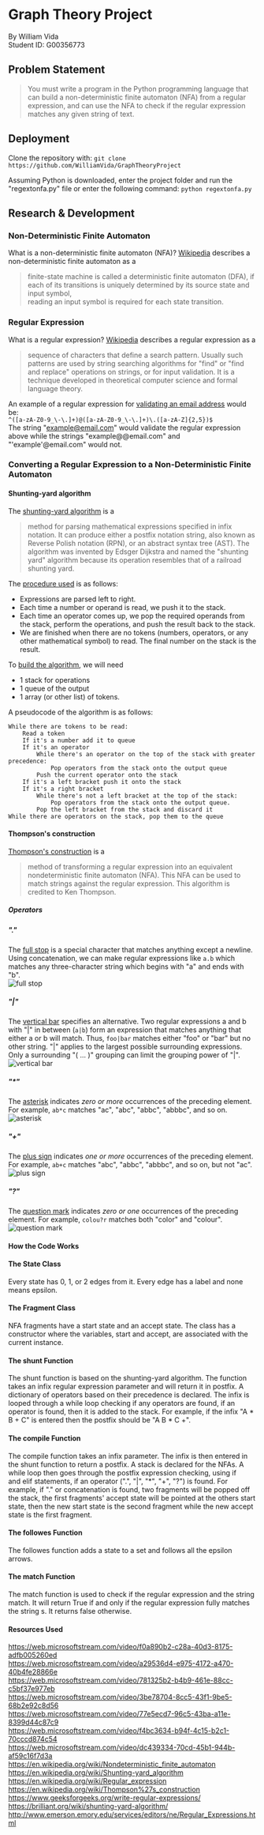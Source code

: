 # Graph Theory Project
By William Vida <br/>
Student ID: G00356773

## Problem Statement
>You must write a program in the Python programming language that can build a non-deterministic finite automaton (NFA) from a regular expression, and can use the NFA to check if the regular expression matches any given string of text.

## Deployment
Clone the repository with:
``` git clone https://github.com/WilliamVida/GraphTheoryProject ```

Assuming Python is downloaded, enter the project folder and run the "regextonfa.py" file or enter the following command:
``` python regextonfa.py ```

## Research & Development
### Non-Deterministic Finite Automaton
What is a non-deterministic finite automaton (NFA)?
[Wikipedia](https://en.wikipedia.org/wiki/Nondeterministic_finite_automaton) describes a non-deterministic finite automaton as a
> finite-state machine is called a deterministic finite automaton (DFA), if  
each of its transitions is uniquely determined by its source state and input symbol,  
reading an input symbol is required for each state transition.

### Regular Expression
What is a regular expression?
[Wikipedia](https://en.wikipedia.org/wiki/Regular_expression) describes a regular expression as a
> sequence of characters that define a search pattern. Usually such patterns are used by string searching algorithms for "find" or "find and replace" operations on strings, or for input validation. It is a technique developed in theoretical computer science and formal language theory. 

An example of a regular expression for [validating an email address](https://www.geeksforgeeks.org/write-regular-expressions/
) would be: <br/>
``` ^([a-zA-Z0-9_\-\.]+)@([a-zA-Z0-9_\-\.]+)\.([a-zA-Z]{2,5})$ ``` <br/>
The string "example@email.com" would validate the regular expression above while the strings "example@@email.com" and "'example'@email.com" would not.

### Converting a Regular Expression to a Non-Deterministic Finite Automaton
#### Shunting-yard algorithm
The [shunting-yard algorithm](https://en.wikipedia.org/wiki/Shunting-yard_algorithm) is a 
> method for parsing mathematical expressions specified in infix notation. It can produce either a postfix notation string, also known as Reverse Polish notation (RPN), or an abstract syntax tree (AST). The algorithm was invented by Edsger Dijkstra and named the "shunting yard" algorithm because its operation resembles that of a railroad shunting yard.

The [procedure used](https://brilliant.org/wiki/shunting-yard-algorithm/) is as follows:
-   Expressions are parsed left to right.
-   Each time a number or operand is read, we push it to the stack.
-   Each time an operator comes up, we pop the required operands from the stack, perform the operations, and push the result back to the stack.
-   We are finished when there are no tokens (numbers, operators, or any other mathematical symbol) to read. The final number on the stack is the result.

To [build the algorithm](https://brilliant.org/wiki/shunting-yard-algorithm/), we will need

- 1 stack for operations
- 1 queue of the output
- 1 array (or other list) of tokens.

A pseudocode of the algorithm is as follows:
```
While there are tokens to be read:
	Read a token
	If it's a number add it to queue
	If it's an operator
		While there's an operator on the top of the stack with greater precedence:
			Pop operators from the stack onto the output queue
		Push the current operator onto the stack
	If it's a left bracket push it onto the stack
	If it's a right bracket 
		While there's not a left bracket at the top of the stack:
			Pop operators from the stack onto the output queue.
		Pop the left bracket from the stack and discard it
While there are operators on the stack, pop them to the queue
```

#### Thompson's construction
[Thompson's construction](https://en.wikipedia.org/wiki/Thompson%27s_construction) is a
> method of transforming a regular expression into an equivalent nondeterministic finite automaton (NFA). This NFA can be used to match strings against the regular expression. This algorithm is credited to Ken Thompson.

##### Operators
#####  "."
The [full stop](http://www.emerson.emory.edu/services/editors/ne/Regular_Expressions.html) is a special character that matches anything except a newline. Using concatenation, we can make regular expressions like `a.b` which matches any three-character string which begins with "a" and ends with "b". <br/>
![full stop](https://swtch.com/~rsc/regexp/fig15.png)

#####  "|"
The [vertical bar](http://www.emerson.emory.edu/services/editors/ne/Regular_Expressions.html) specifies an alternative. Two regular expressions a and b with "|" in between (`a|b`) form an expression that matches anything that either a or b will match. Thus, `foo|bar` matches either "foo" or "bar" but no other string. "|" applies to the largest possible surrounding expressions. Only a surrounding "( ... )" grouping can limit the grouping power of "|". <br/>
![vertical bar](https://swtch.com/~rsc/regexp/fig16.png)

##### "*"
The [asterisk](https://en.wikipedia.org/wiki/Regular_expression) indicates  _zero or more_  occurrences of the preceding element. For example,  `ab*c`  matches "ac", "abc", "abbc", "abbbc", and so on. <br/>
![asterisk](https://swtch.com/~rsc/regexp/fig18.png)

##### "+"
The [plus sign](https://en.wikipedia.org/wiki/Regular_expression) indicates  _one or more_  occurrences of the preceding element. For example,  `ab+c`  matches "abc", "abbc", "abbbc", and so on, but not "ac". <br/>
![plus sign](https://swtch.com/~rsc/regexp/fig19.png)

##### "?"
The [question mark](https://en.wikipedia.org/wiki/Regular_expression) indicates _zero or one_ occurrences of the preceding element. For example, `colou?r` matches both "color" and "colour". <br/>
![question mark](https://swtch.com/~rsc/regexp/fig17.png)

#### How the Code Works
#### The State Class
Every state has 0, 1, or 2 edges from it. Every edge has a label and none means epsilon.

#### The Fragment Class
NFA fragments have a start state and an accept state. The class has a constructor where the variables, start and accept, are associated with the current instance.

#### The shunt Function
The shunt function is based on the shunting-yard algorithm. The function takes an infix regular expression parameter and will return it in postfix. A dictionary of operators based on their precedence is declared. The infix is looped through a while loop checking if any operators are found, if an operator is found, then it is added to the stack. For example, if the infix "A * B + C" is entered then the postfix should be "A B * C +".

#### The compile Function
The compile function takes an infix parameter. The infix is then entered in the shunt function to return a postfix. A stack is declared for the NFAs. A while loop then goes through the postfix expression checking, using if and elif statements, if an operator (".", "|", "*", "+", "?") is found. For example, if "." or concatenation is found, two fragments will be popped off the stack, the first fragments' accept state will be pointed at the others start state, then the new start state is the second fragment while the new accept state is the first fragment.

#### The followes Function
The followes function adds a state to a set and follows all the epsilon arrows.

#### The match Function
The match function is used to check if the regular expression and the string match. It will return True if and only if the regular expression fully matches the string s. It returns false otherwise.

#### Resources Used
https://web.microsoftstream.com/video/f0a890b2-c28a-40d3-8175-adfb005260ed <br/>
https://web.microsoftstream.com/video/a29536d4-e975-4172-a470-40b4fe28866e <br/>
https://web.microsoftstream.com/video/781325b2-b4b9-461e-88cc-c5bf37e977eb <br/>
https://web.microsoftstream.com/video/3be78704-8cc5-43f1-9be5-68b2e92c8d56 <br/>
https://web.microsoftstream.com/video/77e5ecd7-96c5-43ba-a11e-8399d44c87c9 <br/>
https://web.microsoftstream.com/video/f4bc3634-b94f-4c15-b2c1-70cccd874c54 <br/>
https://web.microsoftstream.com/video/dc439334-70cd-45b1-944b-af59c16f7d3a <br/>
https://en.wikipedia.org/wiki/Nondeterministic_finite_automaton <br/>
https://en.wikipedia.org/wiki/Shunting-yard_algorithm <br/>
https://en.wikipedia.org/wiki/Regular_expression <br/>
https://en.wikipedia.org/wiki/Thompson%27s_construction <br/>
https://www.geeksforgeeks.org/write-regular-expressions/ <br/>
https://brilliant.org/wiki/shunting-yard-algorithm/ <br/>
http://www.emerson.emory.edu/services/editors/ne/Regular_Expressions.html <br/>
